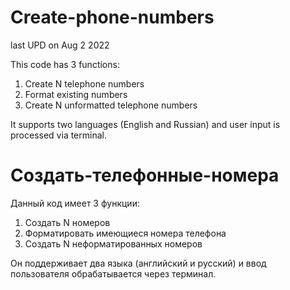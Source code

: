 # Create-phone-numbers
last UPD on Aug 2 2022

This code has 3 functions:
1) Create N telephone numbers
2) Format existing numbers
3) Create N unformatted telephone numbers

It supports two languages (English and Russian) and user input is processed via terminal.


# Создать-телефонные-номера
Данный код имеет 3 функции:
1) Создать N номеров
2) Форматировать имеющиеся номера телефона
3) Создать N неформатированных номеров

Он поддерживает два языка (английский и русский) и ввод пользователя обрабатывается через терминал.
